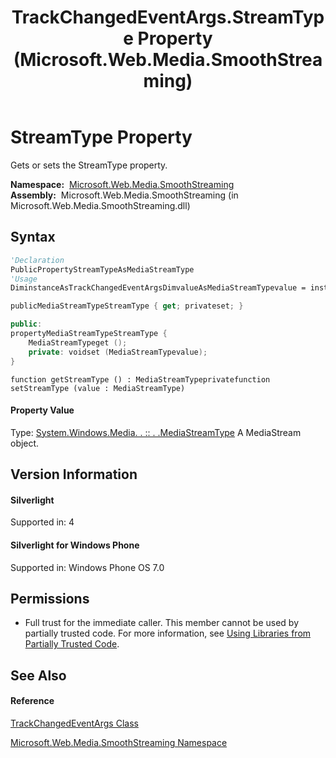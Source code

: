 ﻿---
title: TrackChangedEventArgs.StreamType Property  (Microsoft.Web.Media.SmoothStreaming)
TOCTitle: StreamType Property
ms:assetid: P:Microsoft.Web.Media.SmoothStreaming.TrackChangedEventArgs.StreamType
ms:mtpsurl: https://msdn.microsoft.com/en-us/library/microsoft.web.media.smoothstreaming.trackchangedeventargs.streamtype(v=VS.90)
ms:contentKeyID: 23961229
ms.date: 05/02/2012
mtps_version: v=VS.90
f1_keywords:
- Microsoft.Web.Media.SmoothStreaming.TrackChangedEventArgs.StreamType
- Microsoft.Web.Media.SmoothStreaming.TrackChangedEventArgs.get_StreamType
- Microsoft.Web.Media.SmoothStreaming.TrackChangedEventArgs.set_StreamType
dev_langs:
- CSharp
- JScript
- VB
- c++
api_location:
- Microsoft.Web.Media.SmoothStreaming.dll
api_name:
- Microsoft.Web.Media.SmoothStreaming.TrackChangedEventArgs.get_StreamType
- Microsoft.Web.Media.SmoothStreaming.TrackChangedEventArgs.set_StreamType
- Microsoft.Web.Media.SmoothStreaming.TrackChangedEventArgs.StreamType
api_type:
- Managed
topic_type:
- apiref
- kbSyntax
product_family_name: VS
ROBOTS: INDEX,FOLLOW
---

# StreamType Property

Gets or sets the StreamType property.

**Namespace:**  [Microsoft.Web.Media.SmoothStreaming](microsoft-web-media-smoothstreaming-namespace_1.md)  
**Assembly:**  Microsoft.Web.Media.SmoothStreaming (in Microsoft.Web.Media.SmoothStreaming.dll)

## Syntax

``` vb
'Declaration
PublicPropertyStreamTypeAsMediaStreamType
'Usage
DiminstanceAsTrackChangedEventArgsDimvalueAsMediaStreamTypevalue = instance.StreamType
```

``` csharp
publicMediaStreamTypeStreamType { get; privateset; }
```

``` c++
public:
propertyMediaStreamTypeStreamType {
    MediaStreamTypeget ();
    private: voidset (MediaStreamTypevalue);
}
```

``` jscript
function getStreamType () : MediaStreamTypeprivatefunction setStreamType (value : MediaStreamType)
```

#### Property Value

Type: [System.Windows.Media. . :: . .MediaStreamType](https://msdn.microsoft.com/en-us/library/cc672180\(v=vs.90\))  
A MediaStream object.  

## Version Information

#### Silverlight

Supported in: 4  

#### Silverlight for Windows Phone

Supported in: Windows Phone OS 7.0  

## Permissions

  - Full trust for the immediate caller. This member cannot be used by partially trusted code. For more information, see [Using Libraries from Partially Trusted Code](https://msdn.microsoft.com/en-us/library/8skskf63\(v=vs.90\)).

## See Also

#### Reference

[TrackChangedEventArgs Class](trackchangedeventargs-class-microsoft-web-media-smoothstreaming_1.md)

[Microsoft.Web.Media.SmoothStreaming Namespace](microsoft-web-media-smoothstreaming-namespace_1.md)

